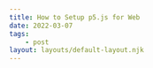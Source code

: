 ```yaml
---
title: How to Setup p5.js for Web
date: 2022-03-07
tags: 
    - post
layout: layouts/default-layout.njk
---
```


<div id="sketch1" class="corner-wrapper"></div>
<script src="/assets/p5-sketches/sketch_001.js"></script>

<div id="sketch2" class="corner-wrapper"></div>
<script src="/assets/p5-sketches/sketch_002.js"></script>
